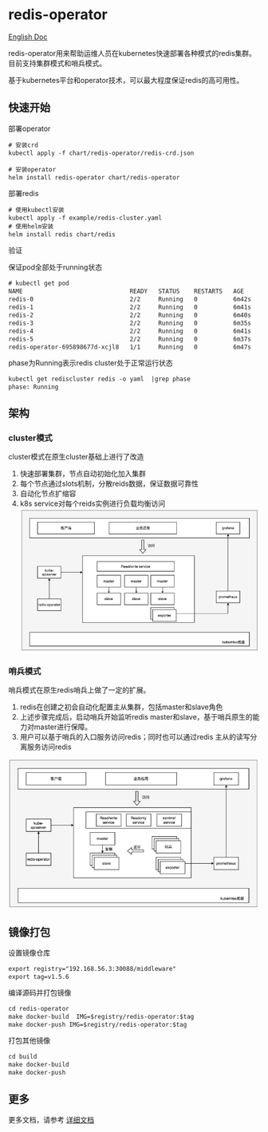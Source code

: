 # redis-operator
[English Doc](./README.md)

redis-operator用来帮助运维人员在kubernetes快速部署各种模式的redis集群。目前支持集群模式和哨兵模式。

基于kubernetes平台和operator技术，可以最大程度保证redis的高可用性。

## 快速开始
部署operator
```
# 安装crd
kubectl apply -f chart/redis-operator/redis-crd.json

# 安装operator
helm install redis-operator chart/redis-operator
```
部署redis
```
# 使用kubectl安装
kubectl apply -f example/redis-cluster.yaml
# 使用helm安装
helm install redis chart/redis
```
验证

保证pod全部处于running状态
```
# kubectl get pod
NAME                              READY   STATUS    RESTARTS   AGE
redis-0                           2/2     Running   0          6m42s
redis-1                           2/2     Running   0          6m41s
redis-2                           2/2     Running   0          6m40s
redis-3                           2/2     Running   0          6m35s
redis-4                           2/2     Running   0          6m41s
redis-5                           2/2     Running   0          6m37s
redis-operator-695898677d-xcjl8   1/1     Running   0          6m47s
```
phase为Running表示redis cluster处于正常运行状态
```
kubectl get rediscluster redis -o yaml  |grep phase
phase: Running
```
## 架构
### cluster模式
cluster模式在原生cluster基础上进行了改造
1. 快速部署集群，节点自动初始化加入集群
2. 每个节点通过slots机制，分散reids数据，保证数据可靠性
3. 自动化节点扩缩容
4. k8s service对每个reids实例进行负载均衡访问
![](.img/cluster.png)
   
### 哨兵模式
哨兵模式在原生redis哨兵上做了一定的扩展。
1. redis在创建之初会自动化配置主从集群，包括master和slave角色
2. 上述步骤完成后，启动哨兵开始监听redis master和slave，基于哨兵原生的能力对master进行保障。
3. 用户可以基于哨兵的入口服务访问redis；同时也可以通过redis 主从的读写分离服务访问redis

![](.img/sentinel.png)

## 镜像打包
设置镜像仓库
```
export registry="192.168.56.3:30088/middleware"
export tag=v1.5.6
```
编译源码并打包镜像
```
cd redis-operator
make docker-build  IMG=$registry/redis-operator:$tag
make docker-push IMG=$registry/redis-operator:$tag
```

打包其他镜像
```
cd build 
make docker-build 
make docker-push 
```

## 更多
更多文档，请参考 [详细文档](https://www.yuque.com/nq4era/chqywm/tgbepk)